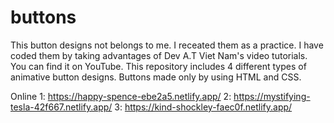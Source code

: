 # buttons
This button designs not belongs to me. I receated them as a practice. I have coded them by taking advantages of Dev A.T Viet Nam's video tutorials. You can find it on YouTube. This repository includes 4 different types of animative button designs.
Buttons made only by using HTML and CSS.


Online 1: https://happy-spence-ebe2a5.netlify.app/
       2: https://mystifying-tesla-42f667.netlify.app/
       3: https://kind-shockley-faec0f.netlify.app/
